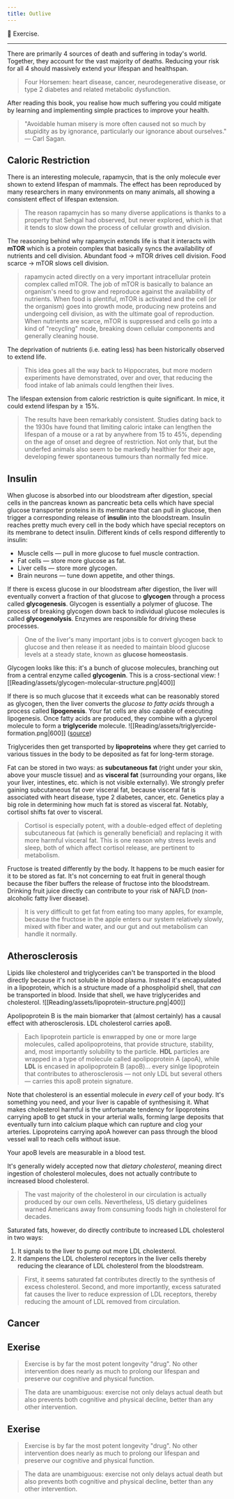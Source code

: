 ```yaml
---
title: Outlive
---
```


💎 Exercise.

---
There are primarily 4 sources of death and suffering in today's world. Together, they account for the vast majority of deaths. Reducing your risk for all 4 should massively extend your lifespan and healthspan.
> Four Horsemen: heart disease, cancer, neurodegenerative disease, or type 2 diabetes and related metabolic dysfunction.

After reading this book, you realise how much suffering you could mitigate by learning and implementing simple practices to improve your health.
> "Avoidable human misery is more often caused not so much by stupidity as by ignorance, particularly our ignorance about ourselves." — Carl Sagan.

## Caloric Restriction
There is an interesting molecule, rapamycin, that is the only molecule ever shown to extend lifespan of mammals. The effect has been reproduced by many researchers in many environments on many animals, all showing a consistent effect of lifespan extension.
> The reason rapamycin has so many diverse applications is thanks to a property that Sehgal had observed, but never explored, which is that it tends to slow down the process of cellular growth and division.

The reasoning behind why rapamycin extends life is that it interacts with **mTOR** which is a protein complex that basically syncs the availability of nutrients and cell division. Abundant food → mTOR drives cell division. Food scarce → mTOR slows cell division.
> rapamycin acted directly on a very important intracellular protein complex called mTOR. The job of mTOR is basically to balance an organism's need to grow and reproduce against the availability of nutrients. When food is plentiful, mTOR is activated and the cell (or the organism) goes into growth mode, producing new proteins and undergoing cell division, as with the ultimate goal of reproduction. When nutrients are scarce, mTOR is suppressed and cells go into a kind of "recycling" mode, breaking down cellular components and generally cleaning house.

The deprivation of nutrients (i.e. eating less) has been historically observed to extend life.
> This idea goes all the way back to Hippocrates, but more modern experiments have demonstrated, over and over, that reducing the food intake of lab animals could lengthen their lives.

The lifespan extension from caloric restriction is quite significant. In mice, it could extend lifespan by ≥ 15%.
> The results have been remarkably consistent. Studies dating back to the 1930s have found that limiting caloric intake can lengthen the lifespan of a mouse or a rat by anywhere from 15 to 45%, depending on the age of onset and degree of restriction. Not only that, but the underfed animals also seem to be markedly healthier for their age, developing fewer spontaneous tumours than normally fed mice.

## Insulin
When glucose is absorbed into our bloodstream after digestion, special cells in the pancreas known as pancreatic beta cells which have special glucose transporter proteins in its membrane that can pull in glucose, then trigger a corresponding release of **insulin** into the bloodstream. Insulin reaches pretty much every cell in the body which have special receptors on its membrane to detect insulin. Different kinds of cells respond differently to insulin:
- Muscle cells — pull in more glucose to fuel muscle contraction.
- Fat cells — store more glucose as fat.
- Liver cells — store more glycogen.
- Brain neurons — tune down appetite, and other things.

If there is excess glucose in our bloodstream after digestion, the liver will eventually convert a fraction of that glucose to **glycogen** through a process called **glycogenesis**. Glycogen is essentially a polymer of glucose. The process of breaking glycogen down back to individual glucose molecules is called **glycogenolysis**. Enzymes are responsible for driving these processes.
> One of the liver's many important jobs is to convert glycogen back to glucose and then release it as needed to maintain blood glucose levels at a steady state, known as **glucose homeostasis**.

Glycogen looks like this: it's a bunch of glucose molecules, branching out from a central enzyme called **glycogenin**. This is a cross-sectional view:
![[Reading/assets/glycogen-molecular-structure.png|400]]

If there is so much glucose that it exceeds what can be reasonably stored as glycogen, then the liver converts the *glucose to fatty acids* through a process called **lipogenesis**. Your fat cells are also capable of executing lipogenesis. Once fatty acids are produced, they combine with a glycerol molecule to form a **triglyceride** molecule.
![[Reading/assets/triglyercide-formation.png|600]]
([source](https://ib.bioninja.com.au/standard-level/topic-2-molecular-biology/23-carbohydrates-and-lipids/triglycerides.html))

Triglycerides then get transported by **lipoproteins** where they get carried to various tissues in the body to be deposited as fat for long-term storage.

Fat can be stored in two ways: as **subcutaneous fat** (right under your skin, above your muscle tissue) and as **visceral fat** (surrounding your organs, like your liver, intestines, etc. which is not visible externally). We strongly prefer gaining subcutaneous fat over visceral fat, because visceral fat is associated with heart disease, type 2 diabetes, cancer, etc. Genetics play a big role in determining how much fat is stored as visceral fat. Notably, cortisol shifts fat over to visceral. 
> Cortisol is especially potent, with a double-edged effect of depleting subcutaneous fat (which is generally beneficial) and replacing it with more harmful visceral fat. This is one reason why stress levels and sleep, both of which affect cortisol release, are pertinent to metabolism.

Fructose is treated differently by the body. It happens to be much easier for it to be stored as fat. It's not concerning to eat fruit in general though because the fiber buffers the release of fructose into the bloodstream. Drinking fruit juice directly can contribute to your risk of NAFLD (non-alcoholic fatty liver disease).
> It is very difficult to get fat from eating too many apples, for example, because the fructose in the apple enters our system relatively slowly, mixed with fiber and water, and our gut and out metabolism can handle it normally.

## Atherosclerosis
Lipids like cholesterol and triglycerides can't be transported in the blood directly because it's not soluble in blood plasma. Instead it's encapsulated in a lipoprotein, which is a structure made of a phospholipid shell, that *can* be transported in blood. Inside that shell, we have triglycerides and cholesterol.
![[Reading/assets/lipoprotein-structure.png|400]]

Apolipoprotein B is the main biomarker that (almost certainly) has a causal effect with atherosclerosis. LDL cholesterol carries apoB.
> Each lipoprotein particle is enwrapped by one or more large molecules, called apolipoproteins, that provide structure, stability, and, most importantly solubility to the particle. **HDL** particles are wrapped in a type of molecule called apolipoprotein A (apoA), while **LDL** is encased in apolipoprotein B (apoB)... every sinlge lipoprotein that contributes to atherosclerosis — not only LDL but several others — carries this apoB protein signature.

Note that cholesterol is an essential molecule in *every cell* of your body. It's something you need, and your liver is capable of synthesising it. What makes cholesterol harmful is the unfortunate tendency for lipoproteins carrying apoB to get stuck in your arterial walls, forming large deposits that eventually turn into calcium plaque which can rupture and clog your arteries. Lipoproteins carrying apoA however can pass through the blood vessel wall to reach cells without issue.

Your apoB levels are measurable in a blood test.

It's generally widely accepted now that *dietary cholesterol*, meaning direct ingestion of cholesterol molecules, does not actually contribute to increased blood cholesterol. 
> The vast majority of the cholesterol in our circulation is actually produced by our own cells. Nevertheless, US dietary guidelines warned Americans away from consuming foods high in cholesterol for decades.

Saturated fats, however, do directly contribute to increased LDL cholesterol in two ways:
1. It signals to the liver to pump out more LDL cholesterol.
2. It dampens the LDL cholesterol receptors in the liver cells thereby reducing the clearance of LDL cholesterol from the bloodstream.
> First, it seems saturated fat contributes directly to the synthesis of excess cholesterol. Second, and more importantly, excess saturated fat causes the liver to reduce expression of LDL receptors, thereby reducing the amount of LDL removed from circulation.

## Cancer



## Exerise
> Exercise is by far the most potent longevity "drug". No other intervention does nearly as much to prolong our lifespan and preserve our cognitive and physical function.

> The data are unambiguous: exercise not only delays actual death but also prevents both cognitive and physical decline, better than any other intervention.

## Exerise
> Exercise is by far the most potent longevity "drug". No other intervention does nearly as much to prolong our lifespan and preserve our cognitive and physical function.

> The data are unambiguous: exercise not only delays actual death but also prevents both cognitive and physical decline, better than any other intervention.